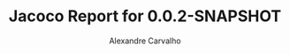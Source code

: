 ---
title: Jacoco Report for 0.0.2-SNAPSHOT
author: Alexandre Carvalho
menu_title: 0.0.2-SNAPSHOT
category: jacoco_reports
layout: iframe
iframe_url: /docs/0.0.2-SNAPSHOT/site/jacoco/index.html
order: 1
---
